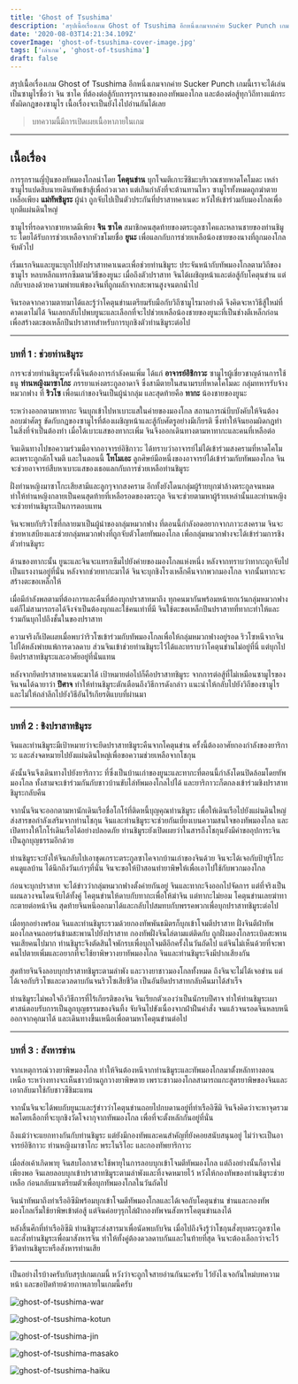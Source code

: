 ```yaml
---
title: 'Ghost of Tsushima'
description: 'สรุปเนื้อเรื่องเกม Ghost of Tsushima อีกหนึ่งเกมจากค่าย Sucker Punch เกมนี้เราจะได้เล่นเป็นซามูไรชื่อว่า จิน ซาไค ที่ต้องต่อสู้กับการรุกรานของกองทัพมองโกล และต้องต่อสู้ทุกวิถีทางแม้กระทั้งผิดกฎของซามูไร เนื้อเรื่องจะเป็นยังไงไปอ่านกันได้เลย'
date: '2020-08-03T14:21:34.109Z'
coverImage: 'ghost-of-tsushima-cover-image.jpg'
tags: ['เล่าเกม', 'ghost-of-tsushima']
draft: false
---
```


สรุปเนื้อเรื่องเกม Ghost of Tsushima อีกหนึ่งเกมจากค่าย Sucker Punch เกมนี้เราจะได้เล่นเป็นซามูไรชื่อว่า จิน ซาไค ที่ต้องต่อสู้กับการรุกรานของกองทัพมองโกล และต้องต่อสู้ทุกวิถีทางแม้กระทั้งผิดกฎของซามูไร เนื้อเรื่องจะเป็นยังไงไปอ่านกันได้เลย

> บทความนี้มีการเปิดเผยเนื้อหาภายในเกม

---

## เนื้อเรื่อง

การรุกรานญี่ปุ่นของทัพมองโกลนำโดย **โคตุนข่าน** บุกโจมตีเกาะซึชิมะบริเวณชายหาดโคโมดะ เหล่าซามูไรแปดสิบนายเดินทัพเข้าสู้เพื่อถ่วงเวลา แต่เกินกำลังที่จะต้านทานไหว ซามูไรทั้งหมดถูกฆ่าตายเหลือเพียง **แม่ทัพชิมูระ** ผู้นำ ถูกจับไปเป็นตัวประกันที่ปราสาทคาเนดะ หวังให้เข้าร่วมกับมองโกลเพื่อบุกตีแผ่นดินใหญ่

ซามูไรที่รอดจากชายหาดมีเพียง **จิน ซาไค** สมาชิกคนสุดท้ายของตระกูลซาไคและหลานชายของท่านชิมูระ โดยได้รับการช่วยเหลือจากหัวขโมยชื่อ **ยูนะ** เพื่อแลกกับการช่วยเหลือน้องชายของนางที่ถูกมองโกลจับตัวไป

เริ่มแรกจินและยูนะบุกไปยังปราสาทคาเนดะเพื่อช่วยท่านชิมูระ ประจันหน้ากับทัพมองโกลตามวิถีของซามูไร หลบหลีกแทรกซึมตามวิธีของยูนะ เมื่อถึงตัวปราสาท จินได้เผชิญหน้าและต่อสู้กับโคตุนข่าน แต่กลับจบลงด้วยความพ่ายแพ้ของจินที่ถูกผลักจากสะพานสูงจนตกน้ำไป

จินรอดจากความตายมาได้และรู้ว่าโคตุนข่านเตรียมรับมือกับวิถีซามูไรมาอย่างดี จึงคิดจะหาวิธีสู้ใหม่ที่คาดเดาไม่ได้ จินเลยกลับไปพบยูนะและเลือกที่จะไปช่วยเหลือน้องชายของยูนะที่เป็นช่างตีเหล็กก่อน เพื่อสร้างตะขอเหล็กปีนปราสาทสำหรับการบุกชิงตัวท่านชิมูระต่อไป

---

### บทที่ 1 : ช่วยท่านชิมูระ

การจะช่วยท่านชิมูระครั้งนี้จินต้องการกำลังคนเพิ่ม ได้แก่ **อาจารย์อิชิกาวะ** ซามูไรผู้เชี่ยวชาญด้านการใช้ธนู **ท่านหญิงมาซาโกะ** ภรรยาแห่งตระกูลอาดาจิ ซึ่งสามีตายในสนามรบที่หาดโคโมดะ กลุ่มทหารรับจ้างหมวกฟาง ที่ **ริวโซ** เพื่อนเก่าของจินเป็นผู้นำกลุ่ม และสุดท้ายคือ **ทากะ** น้องชายของยูนะ

ระหว่างออกตามหาทากะ จินบุกเข้าไปหาเบาะแสในค่ายของมองโกล สถานการณ์บีบบังคับให้จินต้องลอบฆ่าศัตรู ขัดกับกฎของซามูไรที่ต้องเผชิญหน้าและสู้กับศัตรูอย่างมีเกียรติ ซึ่งทำให้จินยอมผิดกฎทำในสิ่งที่จำเป็นต้องทำ เมื่อได้เบาะแสของทากะเพิ่ม จินจึงออกเดินทางตามหาทากะและคนที่เหลือต่อ

จินเดินทางไปขอความร่วมมือจากอาจารย์อิชิกาวะ ได้ทราบว่าอาจารย์ไม่ได้เข้าร่วมสงครามที่หาดโคโมดะเพราะถูกดักโจมตี และในตอนนี้ **โทโมเอะ** ลูกศิษย์มือหนึ่งของอาจารย์ได้เข้าร่วมกับทัพมองโกล จินจะช่วยอาจารย์สืบหาเบาะแสของเธอแลกกับการช่วยเหลือท่านชิมูระ

ฝั่งท่านหญิงมาซาโกะเสียสามีและลูกๆจากสงคราม อีกทั้งยังโดนกลุ่มผู้ร้ายบุกฆ่าล้างตระกูลจนหมด ทำให้ท่านหญิงกลายเป็นคนสุดท้ายที่เหลือรอดของตระกูล จินจะช่วยตามหาผู้ร้ายเหล่านั้นและท่านหญิงจะช่วยท่านชิมูระเป็นการตอบแทน

จินจะพบกับริวโซที่กลายมาเป็นผู้นำของกลุ่มหมวกฟาง ที่ตอนนี้กำลังอดอยากจากภาวะสงคราม จินจะช่วยหาเสบียงและช่วยกลุ่มหมวกฟางที่ถูกจับตัวโดยทัพมองโกล เพื่อกลุ่มหมวกฟางจะได้เข้าร่วมการชิงตัวท่านชิมูระ

ด้านของทากะนั้น ยูนะและจินจะแทรกซึมไปยังค่ายของมองโกลแห่งหนึ่ง หลังจากทราบว่าทากะถูกจับไปเป็นแรงงานอยู่ที่นั่น หลังจากช่วยทากะมาได้ จินจะบุกชิงโรงเหล็กคืนจากพวกมองโกล จากนั้นทากะจะสร้างตะขอเหล็กให้

เมื่อมีกำลังพลตามที่ต้องการและคืนที่ต้องบุกปราสาทมาถึง ทุกคนมากันพร้อมหน้ายกเว้นกลุ่มหมวกฟาง แต่ก็ไม่สามารถรอได้จึงจำเป็นต้องบุกและใช้คนเท่าที่มี จินใช้ตะขอเหล็กปีนปราสาทที่ทากะทำให้และร่วมกันบุกไปถึงชั้นในของปราสาท

ความจริงก็เปิดเผยเมื่อพบว่าริวโซเข้าร่วมกับทัพมองโกลเพื่อให้กลุ่มหมวกฟางอยู่รอด ริวโซหนีจากจินไปได้หลังพ่ายแพ้การดวลดาบ ส่วนจินเข้าช่วยท่านชิมูระไว้ได้และทราบว่าโคตุนข่านไม่อยู่ที่นี่ แต่บุกไปยึดปราสาทชิมูระและอาศัยอยู่ที่นั่นแทน

หลังจากยึดปราสาทคาเนดะมาได้ เป้าหมายต่อไปก็คือปราสาทชิมูระ จากการต่อสู้ที่ไม่เหมือนซามูไรของจินจนได้ฉายาว่า **ปีศาจ** ทำให้ท่านชิมูระตักเตือนถึงวิธีการดังกล่าว แนะนำให้กลับไปยังวิถีของซามูไรและไม่ให้ถลำลึกไปยังวิธีอันไร้เกียรติแบบที่ผ่านมา

---

### บทที่ 2 : ชิงปราสาทชิมูระ

จินและท่านชิมูระมีเป้าหมายว่าจะยึดปราสาทชิมูระคืนจากโคตุนข่าน ครั้งนี้ต้องอาศัยกองกำลังของยาริกาวะ และส่งจดหมายไปยังแผ่นดินใหญ่เพื่อขอความช่วยเหลือจากโชกุน

ดังนั้นจินจึงเดินทางไปยังยาริกาวะ ที่ซึ่งเป็นบ้านเก่าของยูนะและทากะที่ตอนนี้กำลังโดนปิดล้อมโดยทัพมองโกล ทั้งสามจะเข้าร่วมกันกับชาวบ้านขับไล่ทัพมองโกลไปได้ และยาริกาวะก็ตกลงเข้าร่วมชิงปราสาทชิมูระกลับคืน

จากนั้นจินจะออกตามหานักเดินเรือชื่อโกโร่ที่ติดหนี้บุญคุณท่านชิมูระ เพื่อให้เดินเรือไปยังแผ่นดินใหญ่ส่งสารขอกำลังเสริมจากท่านโชกุน จินและท่านชิมูระจะช่วยกันเบี่ยงเบนความสนใจของทัพมองโกล และเปิดทางให้โกโร่เดินเรือได้อย่างปลอดภัย ท่านชิมูระยังเปิดเผยว่าในสารถึงโชกุนยังมีคำขออุปการะจินเป็นลูกบุญธรรมอีกด้วย

ท่านชิมูระจะยังให้จินกลับไปเอาชุดเกราะตระกูลซาไคจากบ้านเก่าของจินด้วย จินจะได้เจอกับป้ายูริโกะคนดูแลบ้าน ได้นึกถึงวันเก่าๆที่นั่น จินจะขอให้ป้าสอนทำยาพิษให้เพื่อเอาไปใช้กับพวกมองโกล

ก่อนจะบุกปราสาท จะได้ข่าวว่ากลุ่มหมวกฟางตั้งค่ายกันอยู่ จินและทากะจึงออกไปจัดการ แต่ที่จริงเป็นแผนลวงจนโดนจับได้ทั้งคู่ โคตุนข่านให้ดาบกับทากะเพื่อให้ฆ่าจิน แต่ทากะไม่ยอม โคตุนข่านเลยฆ่าทากะตายต่อหน้าจิน สุดท้ายจินหนีออกมาได้และกลับไปสมทบกับพรรคพวกเพื่อบุกปราสาทชิมูระต่อไป

เมื่อทุกอย่างพร้อม จินและท่านชิมูระรวมด้วยกองทัพพันธมิตรก็บุกเข้าโจมตีปราสาท ฝั่งจินตีฝ่าทัพมองโกลจนถอยร่นข้ามสะพานไปยังปราสาท กองทัพฝั่งจินไล่ตามแต่ติดกับ ถูกฝั่งมองโกลระเบิดสะพานจนเสียคนไปมาก ท่านชิมูระจึงตัดสินใจพักรบเพื่อบุกโจมตีอีกครั้งในวันถัดไป แต่จินไม่เห็นด้วยที่จะพาคนไปตายเพิ่มและอยากที่จะใช้ยาพิษวางยาทัพมองโกล จินและท่านชิมูระจึงมีปากเสียงกัน

สุดท้ายจินจึงลอบบุกปราสาทชิมูระตามลำพัง และวางยาชาวมองโกลทั้งหมด ถึงจินจะไม่ได้เจอข่าน แต่ได้เจอกับริวโซและดวลดาบกันจนริวโซเสียชีวิต เป็นอันยึดปราสาทกลับคืนมาได้สำเร็จ

ท่านชิมูระไม่พอใจถึงวิธีการที่ไร้เกียรติของจิน จินเรียกตัวเองว่าเป็นนักรบปีศาจ ทำให้ท่านชิมูระเผาศาสน์ตอบรับการเป็นลูกบุญธรรมของจินทิ้ง จับจินไปขังเนื่องจากฝ่าฝืนคำสั่ง จนแล้วจนรอดจินหลบหนีออกจากคุกมาได้ และเดินทางขึ้นเหนือเพื่อตามหาโคตุนข่านต่อไป

---

### บทที่ 3 : สังหารข่าน

จากเหตุการณ์วางยาพิษมองโกล ทำให้จินต้องหนีจากท่านชิมูระและทัพมองโกลมาตั้งหลักทางตอนเหนือ ระหว่างทางจะเห็นชาวบ้านถูกวางยาพิษตาย เพราะชาวมองโกลสามารถแกะสูตรยาพิษของจินและเอากลับมาใช้กับชาวซึชิมะแทน

จากนั้นจินจะได้พบกับยูนะและรู้ข่าวว่าโคตุนข่านถอยไปกบดานอยู่ที่ท่าเรืออิซึมิ จินจึงคิดว่าจะหาจุดรวมพลโดยเลือกที่จะบุกชิงวัดโจงากุจากทัพมองโกล เพื่อที่จะตั้งหลักกันอยู่ที่นั่น

ถึงแม้ว่าจะแยกทางกันกับท่านชิมูระ แต่ยังมีกองทัพและคนสำคัญที่ยังคอยสนับสนุนอยู่ ไม่ว่าจะเป็นอาจารย์อิชิกาวะ ท่านหญิงมาซาโกะ พระโนริโอะ และกองทัพยาริกาวะ

เมื่อส่อเค้าเกิดพายุ จินสบโอกาสจะใช้พายุในการลอบบุกเข้าโจมตีทัพมองโกล แต่ถึงอย่างนั้นก็อาจไม่เพียงพอ จินเลยลอบบุกเข้าปราสาทชิมูระตามลำพังและทิ้งจดหมายไว้ หวังให้กองทัพของท่านชิมูระช่วยเหลือ ก่อนกลับมาเตรียมตัวเพื่อบุกทัพมองโกลในวันถัดไป

จินนำทัพมาถึงท่าเรืออิซึมิพร้อมบุกเข้าโจมตีทัพมองโกลและได้เจอกับโคตุนข่าน ข่านและกองทัพมองโกลเริ่มใช้ยาพิษเข้าต่อสู้ แต่จินค่อยๆรุกไล่ฝ่ากองทัพจนสังหารโคตุนข่านลงได้

หลังสิ้นศึกที่ท่าเรืออิซึมิ ท่านชิมูระส่งสารมาเพื่อนัดพบกับจิน เมื่อไปถึงจึงรู้ว่าโชกุนสั่งยุบตระกูลซาไคและสั่งท่านชิมูระเพื่อมาสังหารจิน ทำให้ทั้งคู่ต้องดวลดาบกันและในท้ายที่สุด จินจะต้องเลือกว่าจะไว้ชีวิตท่านชิมูระหรือสังหารท่านเสีย

---

เป็นอย่างไรบ้างครับกับสรุปเกมเกมนี้ หวังว่าจะถูกใจสายอ่านกันนะครับ ไว้ยังไงเจอกันใหม่บทความหน้า และขอปิดท้ายด้วยภาพภายในเกมนี้ครับ

![ghost-of-tsushima-war](ghost-of-tsushima-war.jpg)

![ghost-of-tsushima-kotun](ghost-of-tsushima-kotun.jpg)

![ghost-of-tsushima-jin](ghost-of-tsushima-jin.jpg)

![ghost-of-tsushima-masako](ghost-of-tsushima-masako.jpg)

![ghost-of-tsushima-haiku](ghost-of-tsushima-haiku.jpg)
